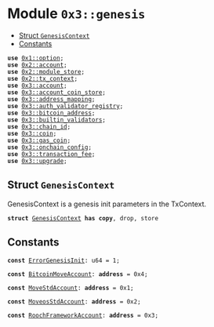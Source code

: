 
<a name="0x3_genesis"></a>

# Module `0x3::genesis`



-  [Struct `GenesisContext`](#0x3_genesis_GenesisContext)
-  [Constants](#@Constants_0)


<pre><code><b>use</b> <a href="">0x1::option</a>;
<b>use</b> <a href="">0x2::account</a>;
<b>use</b> <a href="">0x2::module_store</a>;
<b>use</b> <a href="">0x2::tx_context</a>;
<b>use</b> <a href="account.md#0x3_account">0x3::account</a>;
<b>use</b> <a href="account_coin_store.md#0x3_account_coin_store">0x3::account_coin_store</a>;
<b>use</b> <a href="address_mapping.md#0x3_address_mapping">0x3::address_mapping</a>;
<b>use</b> <a href="auth_validator_registry.md#0x3_auth_validator_registry">0x3::auth_validator_registry</a>;
<b>use</b> <a href="bitcoin_address.md#0x3_bitcoin_address">0x3::bitcoin_address</a>;
<b>use</b> <a href="builtin_validators.md#0x3_builtin_validators">0x3::builtin_validators</a>;
<b>use</b> <a href="chain_id.md#0x3_chain_id">0x3::chain_id</a>;
<b>use</b> <a href="coin.md#0x3_coin">0x3::coin</a>;
<b>use</b> <a href="gas_coin.md#0x3_gas_coin">0x3::gas_coin</a>;
<b>use</b> <a href="onchain_config.md#0x3_onchain_config">0x3::onchain_config</a>;
<b>use</b> <a href="transaction_fee.md#0x3_transaction_fee">0x3::transaction_fee</a>;
<b>use</b> <a href="upgrade.md#0x3_upgrade">0x3::upgrade</a>;
</code></pre>



<a name="0x3_genesis_GenesisContext"></a>

## Struct `GenesisContext`

GenesisContext is a genesis init parameters in the TxContext.


<pre><code><b>struct</b> <a href="genesis.md#0x3_genesis_GenesisContext">GenesisContext</a> <b>has</b> <b>copy</b>, drop, store
</code></pre>



<a name="@Constants_0"></a>

## Constants


<a name="0x3_genesis_ErrorGenesisInit"></a>



<pre><code><b>const</b> <a href="genesis.md#0x3_genesis_ErrorGenesisInit">ErrorGenesisInit</a>: u64 = 1;
</code></pre>



<a name="0x3_genesis_BitcoinMoveAccount"></a>



<pre><code><b>const</b> <a href="genesis.md#0x3_genesis_BitcoinMoveAccount">BitcoinMoveAccount</a>: <b>address</b> = 0x4;
</code></pre>



<a name="0x3_genesis_MoveStdAccount"></a>



<pre><code><b>const</b> <a href="genesis.md#0x3_genesis_MoveStdAccount">MoveStdAccount</a>: <b>address</b> = 0x1;
</code></pre>



<a name="0x3_genesis_MoveosStdAccount"></a>



<pre><code><b>const</b> <a href="genesis.md#0x3_genesis_MoveosStdAccount">MoveosStdAccount</a>: <b>address</b> = 0x2;
</code></pre>



<a name="0x3_genesis_RoochFrameworkAccount"></a>



<pre><code><b>const</b> <a href="genesis.md#0x3_genesis_RoochFrameworkAccount">RoochFrameworkAccount</a>: <b>address</b> = 0x3;
</code></pre>
